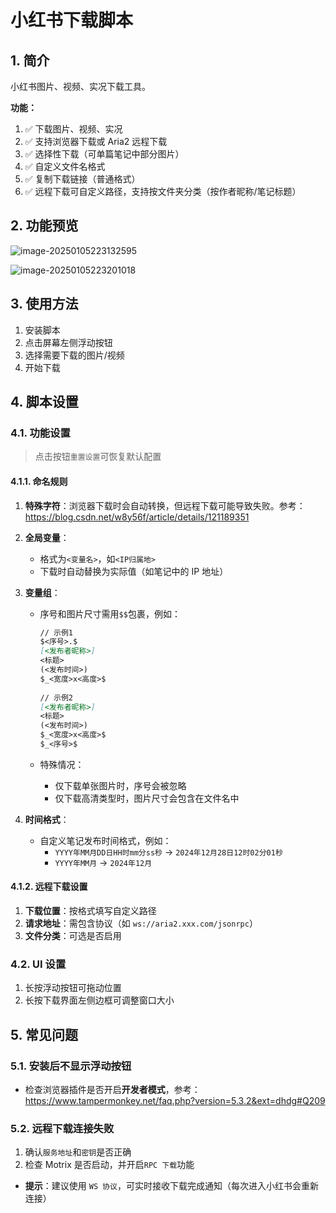 # 小红书下载脚本

## 1. 简介

小红书图片、视频、实况下载工具。  

**功能：**  

1. ✅ 下载图片、视频、实况  
2. ✅ 支持浏览器下载或 Aria2 远程下载  
3. ✅ 选择性下载（可单篇笔记中部分图片）  
4. ✅ 自定义文件名格式  
5. ✅ 复制下载链接（普通格式）  
6. ✅ 远程下载可自定义路径，支持按文件夹分类（按作者昵称/笔记标题）  

## 2. 功能预览

![image-20250105223132595](./assets/image-20250105223132595.png)

![image-20250105223201018](./assets/image-20250105223201018.png)

## 3. 使用方法

1. 安装脚本  
2. 点击屏幕左侧浮动按钮  
3. 选择需要下载的图片/视频  
4. 开始下载  

## 4. 脚本设置

### 4.1. 功能设置
>
> 点击按钮`重置设置`可恢复默认配置  

#### 4.1.1. 命名规则

1. **特殊字符**：浏览器下载时会自动转换，但远程下载可能导致失败。参考：<https://blog.csdn.net/w8y56f/article/details/121189351>  
2. **全局变量**：  
   - 格式为`<变量名>`，如`<IP归属地>`  
   - 下载时自动替换为实际值（如笔记中的 IP 地址）  
3. **变量组**：  

   - 序号和图片尺寸需用`$$`包裹，例如：  

     ```markdown
     // 示例1
     $<序号>.$
     [<发布者昵称>]
     <标题>
     (<发布时间>)
     $_<宽度>x<高度>$
          
     // 示例2
     [<发布者昵称>]
     <标题>
     (<发布时间>)
     $_<宽度>x<高度>$
     $_<序号>$
     ```

   - 特殊情况：  
     - 仅下载单张图片时，序号会被忽略  
     - 仅下载高清类型时，图片尺寸会包含在文件名中  
4. **时间格式**：  
   - 自定义笔记发布时间格式，例如：  
     - `YYYY年MM月DD日HH时mm分ss秒` → `2024年12月28日12时02分01秒`  
     - `YYYY年MM月` → `2024年12月`  

#### 4.1.2. 远程下载设置  

1. **下载位置**：按格式填写自定义路径  
2. **请求地址**：需包含协议（如 `ws://aria2.xxx.com/jsonrpc`）  
3. **文件分类**：可选是否启用  

### 4.2. UI 设置

1. 长按浮动按钮可拖动位置  
2. 长按下载界面左侧边框可调整窗口大小  

## 5. 常见问题  

### 5.1. 安装后不显示浮动按钮

- 检查浏览器插件是否开启**开发者模式**，参考：<https://www.tampermonkey.net/faq.php?version=5.3.2&ext=dhdg#Q209>  

### 5.2. 远程下载连接失败  

1. 确认`服务地址`和`密钥`是否正确  
2. 检查 Motrix 是否启动，并开启`RPC 下载`功能  

- **提示**：建议使用 `WS 协议`，可实时接收下载完成通知（每次进入小红书会重新连接）  
